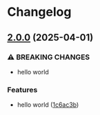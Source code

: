 # Changelog

## [2.0.0](https://github.com/kalosisz/node-rel/compare/rel-v1.0.0...rel-v2.0.0) (2025-04-01)


### ⚠ BREAKING CHANGES

* hello world

### Features

* hello world ([1c6ac3b](https://github.com/kalosisz/node-rel/commit/1c6ac3baec0eb5aa6572f887a4e0fa5ac4842efb))
